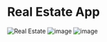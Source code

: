 # Real Estate App

![Real Estate](https://i.ibb.co/jTW4bFC/image.png)
![image](https://user-images.githubusercontent.com/75971776/184678649-fe9ff5ff-a849-4735-aa1a-2850f3388472.png)
![image](https://user-images.githubusercontent.com/75971776/184679022-fdd037b2-fb6c-442a-acdf-71e0854239fb.png)
